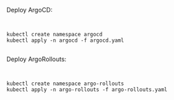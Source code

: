 Deploy ArgoCD: 

<pre><code>

kubectl create namespace argocd
kubectl apply -n argocd -f argocd.yaml

</code></pre>

Deploy ArgoRollouts: 

<pre><code>

kubectl create namespace argo-rollouts
kubectl apply -n argo-rollouts -f argo-rollouts.yaml

</code></pre>